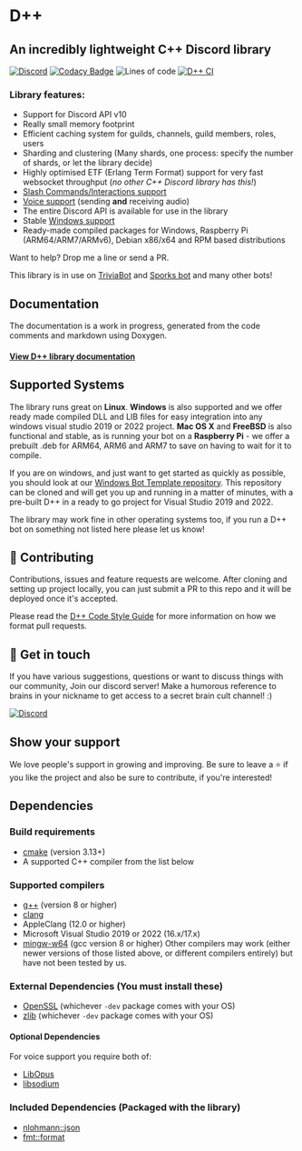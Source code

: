 # D++
## An incredibly lightweight C++ Discord library

[![Discord](https://img.shields.io/discord/825407338755653642?style=flat)](https://discord.gg/dpp) 
[![Codacy Badge](https://app.codacy.com/project/badge/Grade/39b054c38bba411d9b25b39524016c9e)](https://www.codacy.com/gh/brainboxdotcc/DPP/dashboard?utm_source=github.com&amp;utm_medium=referral&amp;utm_content=brainboxdotcc/DPP&amp;utm_campaign=Badge_Grade) 
![Lines of code](https://img.shields.io/tokei/lines/github/brainboxdotcc/DPP) 
[![D++ CI](https://github.com/brainboxdotcc/DPP/actions/workflows/ci.yml/badge.svg)](https://github.com/brainboxdotcc/DPP/actions/workflows/ci.yml)

### Library features:

* Support for Discord API v10
* Really small memory footprint
* Efficient caching system for guilds, channels, guild members, roles, users
* Sharding and clustering (Many shards, one process: specify the number of shards, or let the library decide)
* Highly optimised ETF (Erlang Term Format) support for very fast websocket throughput (*no other C++ Discord library has this!*)
* [Slash Commands/Interactions support](https://dpp.dev/slashcommands.html)
* [Voice support](https://dpp.dev/soundboard.html) (sending **and** receiving audio)
* The entire Discord API is available for use in the library
* Stable [Windows support](https://dpp.dev/buildwindows.html)
* Ready-made compiled packages for Windows, Raspberry Pi (ARM64/ARM7/ARMv6), Debian x86/x64 and RPM based distributions

Want to help? Drop me a line or send a PR.

This library is in use on [TriviaBot](https://triviabot.co.uk/) and [Sporks bot](https://sporks.gg) and many other bots!

## Documentation

The documentation is a work in progress, generated from the code comments and markdown using Doxygen.

#### [View D++ library documentation](https://dpp.dev/)

## Supported Systems

The library runs great on **Linux**. **Windows** is also supported and we offer ready made compiled DLL and LIB files for easy integration into any windows visual studio 2019 or 2022 project.
**Mac OS X** and **FreeBSD** is also functional and stable, as is running your bot on a **Raspberry Pi** - we offer a prebuilt .deb for ARM64, ARM6 and ARM7 to save on having to wait for it to compile.

If you are on windows, and just want to get started as quickly as possible, you should look at our [Windows Bot Template repository](https://github.com/brainboxdotcc/windows-bot-template). This repository can be cloned and will get you up and running in a matter of minutes, with a pre-built D++ in a ready to go project for Visual Studio 2019 and 2022.

The library may work fine in other operating systems too, if you run a D++ bot on something not listed here please let us know!

## 🤝 Contributing

Contributions, issues and feature requests are welcome. After cloning and setting up project locally, you can just submit 
a PR to this repo and it will be deployed once it's accepted.

Please read the [D++ Code Style Guide](https://dpp.dev/coding-standards.html) for more information on how we format pull requests.

## 💬 Get in touch

If you have various suggestions, questions or want to discuss things with our community, Join our discord server!
Make a humorous reference to brains in your nickname to get access to a secret brain cult channel! :)

[![Discord](https://img.shields.io/discord/825407338755653642?style=flat)](https://discord.gg/dpp)

## Show your support

We love people's support in growing and improving. Be sure to leave a ⭐️ if you like the project and also be sure to contribute, if you're interested!

## Dependencies

### Build requirements
* [cmake](https://cmake.org/) (version 3.13+)
* A supported C++ compiler from the list below

### Supported compilers
* [g++](https://gcc.gnu.org) (version 8 or higher)
* [clang](https://clang.llvm.org/)
* AppleClang (12.0 or higher)
* Microsoft Visual Studio 2019 or 2022 (16.x/17.x)
* [mingw-w64](https://www.mingw-w64.org/) (gcc version 8 or higher)
Other compilers may work (either newer versions of those listed above, or different compilers entirely) but have not been tested by us.

### External Dependencies (You must install these)
* [OpenSSL](https://openssl.org/) (whichever `-dev` package comes with your OS)
* [zlib](https://zlib.net) (whichever `-dev` package comes with your OS)

#### Optional Dependencies
For voice support you require both of:
* [LibOpus](https://www.opus-codec.org)
* [libsodium](https://github.com/jedisct1/libsodium)

### Included Dependencies (Packaged with the library)
* [nlohmann::json](https://github.com/nlohmann/json)
* [fmt::format](https://github.com/fmtlib/fmt)

